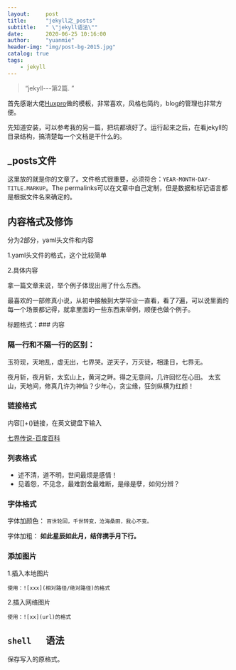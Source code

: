 ```yaml
---
layout:     post
title:      "jekyll之_posts"
subtitle:   " \"jekyll语法\""
date:       2020-06-25 10:16:00
author:     "yuanmie"
header-img: "img/post-bg-2015.jpg"
catalog: true
tags:
    - jekyll
---
```


> “jekyll---第2篇. ”

首先感谢大佬[Huxpro](https://github.com/Huxpro/huxpro.github.io)做的模板，非常喜欢，风格也简约，blog的管理也非常方便。

先知道安装，可以参考我的另一篇，把坑都填好了。运行起来之后，在看jekyll的目录结构，搞清楚每一个文档是干什么的。

## _posts文件

这里放的就是你的文章了。文件格式很重要，必须符合：`YEAR-MONTH-DAY-TITLE.MARKUP`。The permalinks可以在文章中自己定制，但是数据和标记语言都是根据文件名来确定的。

## 内容格式及修饰

分为2部分，yaml头文件和内容

1.yaml头文件的格式，这个比较简单

2.具体内容

拿一篇文章来说，举个例子体现出用了什么东西。

最喜欢的一部修真小说，从初中接触到大学毕业一直看，看了7遍，可以说里面的每一个场景都记得，就拿里面的一些东西来举例，顺便也做个例子。

标题格式：### 内容

### 隔一行和不隔一行的区别：

玉符现，天地乱，虚无出，七界哭。逆天子，万灭徒，相逢日，七界无。

夜月斩，夜月斩，太玄山上，黄河之畔。得之无意间，几许回忆在心田。
太玄山，天地间，修真几许为神仙？少年心，贪尘缘，狂剑纵横为红颜！

### 链接格式

内容[]+()链接，在英文键盘下输入

[七界传说-百度百科](https://baike.baidu.com/item/%E4%B8%83%E7%95%8C%E4%BC%A0%E8%AF%B4%E6%AD%A3%E4%BC%A0)

### 列表格式

* 述不清，道不明，世间最烦是感情！
* 见着怨，不见念，最难割舍最难断，是缘是孽，如何分辨？

### 字体格式

字体加颜色：
`百世轮回，千世转变，沧海桑田，我心不变。`

字体加粗：
**如此星辰如此月，结伴携手月下行。**

### 添加图片

1.插入本地图片
```shell
使用：![xxx](相对路径/绝对路径)的格式
```
2.插入网络图片
```shell
使用：![xx](url)的格式
```

## ```shell   ```语法
保存写入的原格式。

